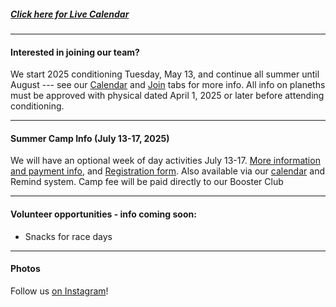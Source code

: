 ##### [Click here for Live Calendar](https://dutchforkrunners.com/Calendar)

---

#### Interested in joining our team?

We start 2025 conditioning Tuesday, May 13, and continue all summer until August --- see our
[Calendar](/Calendar) and [Join](/Join) tabs for more info.  All info on planeths must be approved with physical dated April 1, 2025 or later before attending conditioning.  

---

#### Summer Camp Info (July 13-17, 2025)

We will have an optional week of day activities July 13-17. [More information and payment info](https://drive.google.com/file/d/1BePxdNFRaaZJYht6AIHPokuCcMcmUMf7/view?usp=share_link), and [Registration form](https://docs.google.com/forms/d/e/1FAIpQLScSIGBQZrDUVyED7YSrAnN3lmkrGDgkrBlIVvvpnYAJsmwwhQ/viewform?usp=sf_link).  Also available via our
[calendar](/Calendar) and Remind system. Camp fee will be paid directly to our Booster Club

---

#### Volunteer opportunities - info coming soon:

<!--
*Mike Moore Lake Murray Invitational
// [Mike Moore Lake Murray Invitational - Sign up for specific spots-](https://www.signupgenius.com/go/9040D4FADAF2FAB9-mike3)
-->

- Snacks for race days
<!--
//[Saturday Snacks Sign up for date(s) to bring -]//(https://www.signupgenius.com/go/9040D4FADAF2FAB9-meet2)
-->

---

#### Photos

Follow us [on Instagram](https://instagram.com/dutchforkrunners/)!
